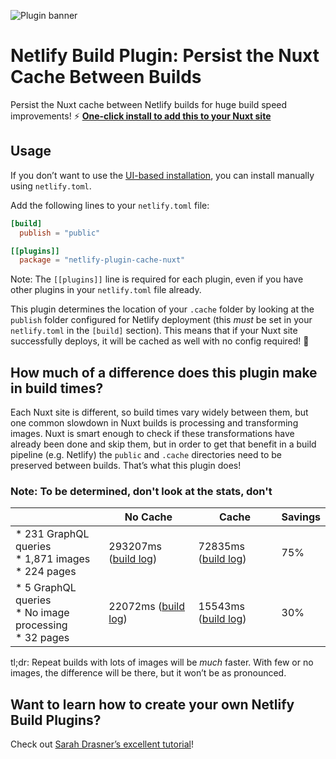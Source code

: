 ![Plugin banner](https://repository-images.githubusercontent.com/290913731/f64c9000-22e5-11eb-823a-85da58853d63)
# Netlify Build Plugin: Persist the Nuxt Cache Between Builds
Persist the Nuxt cache between Netlify builds for huge build speed improvements! ⚡️
[**One-click install to add this to your Nuxt site**](http://app.netlify.com/plugins/netlify-plugin-cache-nuxt/install?utm_source=github&utm_medium=nuxt-cache-bp-jl&utm_campaign=devex)</div>

## Usage

If you don’t want to use the [UI-based installation](http://app.netlify.com/plugins/netlify-plugin-cache-nuxt/install?utm_source=github&utm_medium=nuxt-cache-bp-jl&utm_campaign=devex), you can install manually using `netlify.toml`.

Add the following lines to your `netlify.toml` file:

```toml
[build]
  publish = "public"

[[plugins]]
  package = "netlify-plugin-cache-nuxt"
```

Note: The `[[plugins]]` line is required for each plugin, even if you have other plugins in your `netlify.toml` file already.

This plugin determines the location of your `.cache` folder by looking at the `publish` folder configured for Netlify deployment (this _must_ be set in your `netlify.toml` in the `[build]` section). This means that if your Nuxt site successfully deploys, it will be cached as well with no config required! 🎉

## How much of a difference does this plugin make in build times?

Each Nuxt site is different, so build times vary widely between them, but one common slowdown in Nuxt builds is processing and transforming images. Nuxt is smart enough to check if these transformations have already been done and skip them, but in order to get that benefit in a build pipeline (e.g. Netlify) the `public` and `.cache` directories need to be preserved between builds. That’s what this plugin does!

### Note: To be determined, don't look at the stats, don't
|                                                            | No Cache                                                                                                | Cache                                                                                                   | Savings |
|------------------------------------------------------------|---------------------------------------------------------------------------------------------------------|---------------------------------------------------------------------------------------------------------|---------|
| * 231 GraphQL queries<br>* 1,871 images<br>* 224 pages     | 293207ms ([build log](https://app.netlify.com/sites/lengstorf/deploys/5dceed27d58a580008daaccc))        | 72835ms ([build log](https://app.netlify.com/sites/lengstorf/deploys/5dcef2463da4810008d48aaa))         | 75%     |
| * 5 GraphQL queries<br>* No image processing<br>* 32 pages | 22072ms ([build log](https://app.netlify.com/sites/build-plugin-test/deploys/5dceed49e746a200091c76fe)) | 15543ms ([build log](https://app.netlify.com/sites/build-plugin-test/deploys/5dceedbfad95d0000bcd46d1)) | 30%     |

tl;dr: Repeat builds with lots of images will be _much_ faster. With few or no images, the difference will be there, but it won’t be as pronounced.

## Want to learn how to create your own Netlify Build Plugins?

Check out [Sarah Drasner’s excellent tutorial](https://www.netlify.com/blog/2019/10/16/creating-and-using-your-first-netlify-build-plugin/?utm_source=github&utm_medium=netlify-plugin-cache-nuxt-jl&utm_campaign=devex)!
